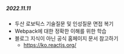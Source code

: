 ##### 2022.11.11 
- 두산 로보틱스 기술질문 및 인성질문 면접 복기
- Webpack에 대한 정확한 이해를 위한 학습
- 블로그 지식이 아닌 공식 홈페이지 문서 참고하기 
  - https://ko.reactjs.org/
